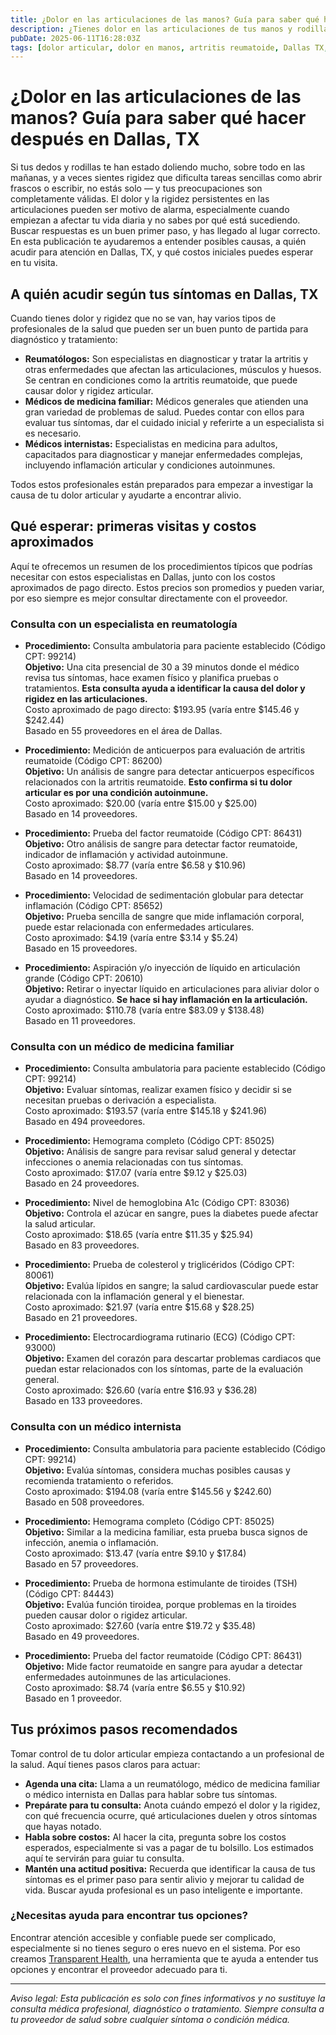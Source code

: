 ```yaml
---
title: ¿Dolor en las articulaciones de las manos? Guía para saber qué hacer después en Dallas, TX  
description: ¿Tienes dolor en las articulaciones de tus manos y rodillas? Descubre a qué especialista acudir y qué costos iniciales esperar en Dallas, TX.  
pubDate: 2025-06-11T16:28:03Z  
tags: [dolor articular, dolor en manos, artritis reumatoide, Dallas TX, atención médica, reumatología, medicina familiar, medicina interna]  
---
```


# ¿Dolor en las articulaciones de las manos? Guía para saber qué hacer después en Dallas, TX

Si tus dedos y rodillas te han estado doliendo mucho, sobre todo en las mañanas, y a veces sientes rigidez que dificulta tareas sencillas como abrir frascos o escribir, no estás solo — y tus preocupaciones son completamente válidas. El dolor y la rigidez persistentes en las articulaciones pueden ser motivo de alarma, especialmente cuando empiezan a afectar tu vida diaria y no sabes por qué está sucediendo. Buscar respuestas es un buen primer paso, y has llegado al lugar correcto. En esta publicación te ayudaremos a entender posibles causas, a quién acudir para atención en Dallas, TX, y qué costos iniciales puedes esperar en tu visita.

## A quién acudir según tus síntomas en Dallas, TX

Cuando tienes dolor y rigidez que no se van, hay varios tipos de profesionales de la salud que pueden ser un buen punto de partida para diagnóstico y tratamiento:

- **Reumatólogos:** Son especialistas en diagnosticar y tratar la artritis y otras enfermedades que afectan las articulaciones, músculos y huesos. Se centran en condiciones como la artritis reumatoide, que puede causar dolor y rigidez articular.  
- **Médicos de medicina familiar:** Médicos generales que atienden una gran variedad de problemas de salud. Puedes contar con ellos para evaluar tus síntomas, dar el cuidado inicial y referirte a un especialista si es necesario.  
- **Médicos internistas:** Especialistas en medicina para adultos, capacitados para diagnosticar y manejar enfermedades complejas, incluyendo inflamación articular y condiciones autoinmunes.  

Todos estos profesionales están preparados para empezar a investigar la causa de tu dolor articular y ayudarte a encontrar alivio.

## Qué esperar: primeras visitas y costos aproximados

Aquí te ofrecemos un resumen de los procedimientos típicos que podrías necesitar con estos especialistas en Dallas, junto con los costos aproximados de pago directo. Estos precios son promedios y pueden variar, por eso siempre es mejor consultar directamente con el proveedor.

### Consulta con un especialista en reumatología

- **Procedimiento:** Consulta ambulatoria para paciente establecido (Código CPT: 99214)  
  **Objetivo:** Una cita presencial de 30 a 39 minutos donde el médico revisa tus síntomas, hace examen físico y planifica pruebas o tratamientos. **Esta consulta ayuda a identificar la causa del dolor y rigidez en las articulaciones.**  
  Costo aproximado de pago directo: $193.95 (varía entre $145.46 y $242.44)  
  Basado en 55 proveedores en el área de Dallas.

- **Procedimiento:** Medición de anticuerpos para evaluación de artritis reumatoide (Código CPT: 86200)  
  **Objetivo:** Un análisis de sangre para detectar anticuerpos específicos relacionados con la artritis reumatoide. **Esto confirma si tu dolor articular es por una condición autoinmune.**  
  Costo aproximado: $20.00 (varía entre $15.00 y $25.00)  
  Basado en 14 proveedores.

- **Procedimiento:** Prueba del factor reumatoide (Código CPT: 86431)  
  **Objetivo:** Otro análisis de sangre para detectar factor reumatoide, indicador de inflamación y actividad autoinmune.  
  Costo aproximado: $8.77 (varía entre $6.58 y $10.96)  
  Basado en 14 proveedores.

- **Procedimiento:** Velocidad de sedimentación globular para detectar inflamación (Código CPT: 85652)  
  **Objetivo:** Prueba sencilla de sangre que mide inflamación corporal, puede estar relacionada con enfermedades articulares.  
  Costo aproximado: $4.19 (varía entre $3.14 y $5.24)  
  Basado en 15 proveedores.

- **Procedimiento:** Aspiración y/o inyección de líquido en articulación grande (Código CPT: 20610)  
  **Objetivo:** Retirar o inyectar líquido en articulaciones para aliviar dolor o ayudar a diagnóstico. **Se hace si hay inflamación en la articulación.**  
  Costo aproximado: $110.78 (varía entre $83.09 y $138.48)  
  Basado en 11 proveedores.

### Consulta con un médico de medicina familiar

- **Procedimiento:** Consulta ambulatoria para paciente establecido (Código CPT: 99214)  
  **Objetivo:** Evaluar síntomas, realizar examen físico y decidir si se necesitan pruebas o derivación a especialista.  
  Costo aproximado: $193.57 (varía entre $145.18 y $241.96)  
  Basado en 494 proveedores.

- **Procedimiento:** Hemograma completo (Código CPT: 85025)  
  **Objetivo:** Análisis de sangre para revisar salud general y detectar infecciones o anemia relacionadas con tus síntomas.  
  Costo aproximado: $17.07 (varía entre $9.12 y $25.03)  
  Basado en 24 proveedores.

- **Procedimiento:** Nivel de hemoglobina A1c (Código CPT: 83036)  
  **Objetivo:** Controla el azúcar en sangre, pues la diabetes puede afectar la salud articular.  
  Costo aproximado: $18.65 (varía entre $11.35 y $25.94)  
  Basado en 83 proveedores.

- **Procedimiento:** Prueba de colesterol y triglicéridos (Código CPT: 80061)  
  **Objetivo:** Evalúa lípidos en sangre; la salud cardiovascular puede estar relacionada con la inflamación general y el bienestar.  
  Costo aproximado: $21.97 (varía entre $15.68 y $28.25)  
  Basado en 21 proveedores.

- **Procedimiento:** Electrocardiograma rutinario (ECG) (Código CPT: 93000)  
  **Objetivo:** Examen del corazón para descartar problemas cardiacos que puedan estar relacionados con los síntomas, parte de la evaluación general.  
  Costo aproximado: $26.60 (varía entre $16.93 y $36.28)  
  Basado en 133 proveedores.

### Consulta con un médico internista

- **Procedimiento:** Consulta ambulatoria para paciente establecido (Código CPT: 99214)  
  **Objetivo:** Evalúa síntomas, considera muchas posibles causas y recomienda tratamiento o referidos.  
  Costo aproximado: $194.08 (varía entre $145.56 y $242.60)  
  Basado en 508 proveedores.

- **Procedimiento:** Hemograma completo (Código CPT: 85025)  
  **Objetivo:** Similar a la medicina familiar, esta prueba busca signos de infección, anemia o inflamación.  
  Costo aproximado: $13.47 (varía entre $9.10 y $17.84)  
  Basado en 57 proveedores.

- **Procedimiento:** Prueba de hormona estimulante de tiroides (TSH) (Código CPT: 84443)  
  **Objetivo:** Evalúa función tiroidea, porque problemas en la tiroides pueden causar dolor o rigidez articular.  
  Costo aproximado: $27.60 (varía entre $19.72 y $35.48)  
  Basado en 49 proveedores.

- **Procedimiento:** Prueba del factor reumatoide (Código CPT: 86431)  
  **Objetivo:** Mide factor reumatoide en sangre para ayudar a detectar enfermedades autoinmunes de las articulaciones.  
  Costo aproximado: $8.74 (varía entre $6.55 y $10.92)  
  Basado en 1 proveedor.

## Tus próximos pasos recomendados

Tomar control de tu dolor articular empieza contactando a un profesional de la salud. Aquí tienes pasos claros para actuar:

- **Agenda una cita:** Llama a un reumatólogo, médico de medicina familiar o médico internista en Dallas para hablar sobre tus síntomas.  
- **Prepárate para tu consulta:** Anota cuándo empezó el dolor y la rigidez, con qué frecuencia ocurre, qué articulaciones duelen y otros síntomas que hayas notado.  
- **Habla sobre costos:** Al hacer la cita, pregunta sobre los costos esperados, especialmente si vas a pagar de tu bolsillo. Los estimados aquí te servirán para guiar tu consulta.  
- **Mantén una actitud positiva:** Recuerda que identificar la causa de tus síntomas es el primer paso para sentir alivio y mejorar tu calidad de vida. Buscar ayuda profesional es un paso inteligente e importante.

### ¿Necesitas ayuda para encontrar tus opciones?

Encontrar atención accesible y confiable puede ser complicado, especialmente si no tienes seguro o eres nuevo en el sistema. Por eso creamos [Transparent Health](https://transparenthealth.ai), una herramienta que te ayuda a entender tus opciones y encontrar el proveedor adecuado para ti.

---

*Aviso legal: Esta publicación es solo con fines informativos y no sustituye la consulta médica profesional, diagnóstico o tratamiento. Siempre consulta a tu proveedor de salud sobre cualquier síntoma o condición médica.*